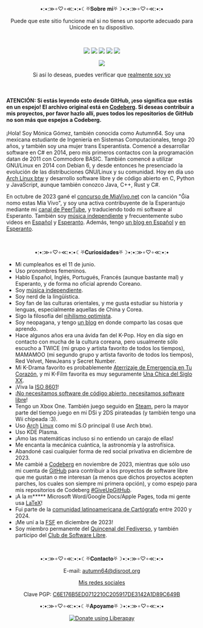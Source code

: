 <p align="center">•:•:≫∘♡∘≪:•:•☾⛧𝐒𝐨𝐛𝐫𝐞 𝐦𝐢⛧☽•:•:≫∘♡∘≪:•:•</p>

<p align="center">Puede que este sitio funcione mal si no tienes un soporte adecuado para Unicode en tu dispositivo.</p>

<br>

<p align="center">
<img src="https://img.shields.io/badge/ella%2Fshe-pink?label=pronombres&style=for-the-badge">
<img src="https://img.shields.io/badge/17-limegreen?label=repos&style=for-the-badge">
<img src="https://img.shields.io/liberapay/patrons/autumn64.svg?logo=liberapay&style=for-the-badge">
<img src="https://img.shields.io/badge/2014-tan?label=programadora%20desde&style=for-the-badge">
<img src="https://img.shields.io/badge/Arch-blue?label=distro&style=for-the-badge">
</p>

<p align="center">
<img src="https://www.autumn64.xyz/res/fsf_member.png">
</p>

<p align="center">
Si así lo deseas, puedes verificar que <a href="https://www.autumn64.xyz/src/es/key.html">realmente soy yo</a>
</p>

<br>

#### ATENCIÓN: Si estás leyendo esto desde GitHub, ¡eso significa que estás en un espejo! El archivo original está en [Codeberg](https://codeberg.org/Autumn64/AboutMe/src/branch/main/README.md). Si deseas contribuir a mis proyectos, por favor hazlo allí, pues todos los repositorios de GitHub no son más que espejos a Codeberg.

¡Hola! Soy Mónica Gómez, también conocida como Autumn64. Soy una mexicana estudiante de Ingeniería en Sistemas Computacionales, tengo 20 años, y también soy una mujer trans Esperantista. Comencé a desarrollar software en C# en 2014, pero mis primeros contactos con la programación datan de 2011 con Commodore BASIC. También comencé a utilizar GNU/Linux en 2014 con Debian 6, y desde entonces he presenciado la evolución de las distribuciones GNU/Linux y su comunidad. Hoy en día uso [Arch Linux btw](https://archlinux.org/) y desarrollo software libre y de código abierto en C, Python y JavaScript, aunque también conozco Java, C++, Rust y C#.

En octubre de 2023 gané el [concurso de MiaVivo.net](https://www.miavivo.net/?status/1-1-1698395536) con la canción "Ĝia nomo estas Mia Vivo", y soy una activa contribuyente de la Esperantujo mediante mi [canal de PeerTube](https://tube.tchncs.de/a/autumn64/video-channels), y traduciendo todo mi software al Esperanto. También soy [música independiente](https://www.autumn64.xyz/src/es/music.html) y frecuentemente subo videos en [Español](https://video.hardlimit.com/c/autumn64/videos) y [Esperanto](https://tube.tchncs.de/c/autumn64.eo/videos). Además, tengo [un blog en Español](https://blog.autumn64.xyz/) y [en Esperanto](https://blogo.autumn64.xyz/).

<br>

<p align="center">•:•:≫∘♡∘≪:•:•☾⛧𝐂𝐮𝐫𝐢𝐨𝐬𝐢𝐝𝐚𝐝𝐞𝐬⛧☽•:•:≫∘♡∘≪:•:•</p>

- Mi cumpleaños es el 11 de junio.
- Uso pronombres femeninos.
- Hablo Español, Inglés, Portugués, Francés (aunque bastante mal) y Esperanto, y de forma no oficial aprendo Coreano.
- Soy [música independiente](https://www.autumn64.xyz/music.html).
- Soy nerd de la lingüística.
- Soy fan de las culturas orientales, y me gusta estudiar su historia y lenguas, especialmente aquellas de China y Corea.
- Sigo la filosofía del [nihilismo optimista](https://invidious.lunar.icu/watch?v=Ylcg_lOU6IQ).
- Soy neopagana, y tengo [un blog](https://www.elcovengenz.net/) en donde comparto las cosas que aprendo.
- Hace algunos años era una ávida fan del K-Pop. Hoy en día sigo en contacto con mucha de la cultura coreana, pero usualmente sólo escucho a TWICE (mi grupo y artista favorito de todos los tiempos), MAMAMOO (mi segundo grupo y artista favorito de todos los tiempos), Red Velvet, NewJeans y Secret Number.
- Mi K-Drama favorito es probablemente [Aterrizaje de Emergencia en Tu Corazón](https://es.wikipedia.org/wiki/Aterrizaje_de_emergencia_en_tu_coraz%C3%B3n), y mi K-Film favorita es muy seguramente [Una Chica del Siglo XX](https://es.wikipedia.org/wiki/Una_chica_del_siglo_XX).
- ¡Viva la [ISO 8601](https://es.wikipedia.org/wiki/ISO_8601)!
- ¡[No necesitamos software de código abierto, necesitamos software libre](https://victorhckinthefreeworld.com/2023/06/26/necesitamos-mas-de-richard-stallman-no-menos/)!
- Tengo un Xbox One. También juego seguido en [Steam](https://steamcommunity.com/profiles/76561199486117495/), pero la mayor parte del tiempo juego en mi DSi y 2DS pirateadas (y también tengo una Wii chipeada :3).
- Uso [Arch](https://archlinux.org/) [Linux](https://pawb.social/post/5079071) como mi S.O principal (I use Arch btw).
- Uso KDE Plasma.
- ¡Amo las matemáticas incluso si no entiendo un carajo de ellas!
- Me encanta la mecánica cuántica, la astronomía y la astrofísica.
- Abandoné casi cualquier forma de red social privativa en diciembre de 2023.
- Me cambié a [Codeberg](https://codeberg.org/Autumn64) en noviembre de 2023, mientras que sólo uso mi cuenta de [GitHub](https://github.com/Autumn64) para contribuir a los proyectos de software libre que me gustan o me interesan (a menos que dichos proyectos acepten parches, los cuales son siempre mi primera opción), y como espejo para mis repositorios de Codeberg [#GiveUpGitHub](https://sfconservancy.org/GiveUpGitHub/).
- ¡A la m***** Microsoft Word/Google Docs/Apple Pages, toda mi gente usa [LaTeX](https://www.latex-project.org/)!
- Fui parte de la [comunidad latinoamericana de Cartógrafo](https://www.halo2.online/forums/) entre 2020 y 2024.
- ¡Me uní a la [FSF](https://www.fsf.org/) en diciembre de 2023!
- Soy miembro permanente del [Quincenal del Fediverso](https://fediverse.tv/c/clubdesoftwarelibre/), y también participo del [Club de Software Libre](https://softlibre.com.ar/).

<br>

<p align="center">•:•:≫∘♡∘≪:•:•☾⛧𝐂𝐨𝐧𝐭𝐚𝐜𝐭𝐨⛧☽•:•:≫∘♡∘≪:•:•</p>

<p align="center">E-mail: <a href="mailto:autumn64@disroot.org">autumn64@disroot.org</a></p>

<p align="center"><a href="https://www.autumn64.xyz/src/es/social.html">Mis redes sociales</a></p>
<p align="center">Clave PGP: <a href="https://www.autumn64.xyz/src/es/key.html">C6E176B5ED0712210C205917DE3142A1D89C649B</a></p>

<p align="center">•:•:≫∘♡∘≪:•:•☾⛧𝐀𝐩𝐨𝐲𝐚𝐦𝐞⛧☽•:•:≫∘♡∘≪:•:•</p>

<p align="center"><a href="https://liberapay.com/autumn64/"><img alt="Donate using Liberapay" src="https://liberapay.com/assets/widgets/donate.svg"></a></p>
